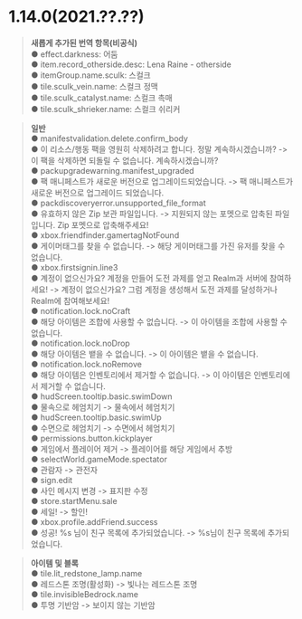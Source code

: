 # 1.14.0(2021.??.??)  
 > **새롭게 추가된 번역 항목(비공식)**  
  ● effect.darkness: 어둠  
  ● item.record_otherside.desc: Lena Raine - otherside  
  ● itemGroup.name.sculk: 스컬크  
  ● tile.sculk_vein.name: 스컬크 정맥  
  ● tile.sculk_catalyst.name: 스컬크 촉매  
  ● tile.sculk_shrieker.name: 스컬크 쉬리커  
  
 > **일반**  
  ● manifestvalidation.delete.confirm_body  
   ● 이 리소스/행동 팩을 영원히 삭제하려고 합니다. 정말 계속하시겠습니까? -> 이 팩을 삭제하면 되돌릴 수 없습니다. 계속하시겠습니까?  
  ● packupgradewarning.manifest_upgraded  
   ● 팩 매니페스트가 새로운 버전으로 업그레이드되었습니다. -> 팩 매니페스트가 새로운 버전으로 업그레이드 되었습니다.  
  ● packdiscoveryerror.unsupported_file_format  
   ● 유효하지 않은 Zip 보관 파일입니다. -> 지원되지 않는 포멧으로 압축된 파일입니다. Zip 포멧으로 압축해주세요!  
  ● xbox.friendfinder.gamertagNotFound  
   ● 게이머태그를 찾을 수 없습니다. -> 해당 게이머태그를 가진 유저를 찾을 수 없습니다.  
  ● xbox.firstsignin.line3  
   ● 계정이 없으신가요? 계정을 만들어 도전 과제를 얻고 Realm과 서버에 참여하세요! -> 계정이 없으신가요? 그럼 계정을 생성해서 도전 과제를 달성하거나 Realm에 참여해보세요!  
  ● notification.lock.noCraft  
   ● 해당 아이템은 조합에 사용할 수 없습니다. -> 이 아이템을 조합에 사용할 수 없습니다.  
  ● notification.lock.noDrop  
   ● 해당 아이템은 뱉을 수 없습니다. -> 이 아이템은 뱉을 수 없습니다.  
  ● notification.lock.noRemove  
   ● 해당 아이템은 인벤토리에서 제거할 수 없습니다. -> 이 아이템은 인벤토리에서 제거할 수 없습니다.  
  ● hudScreen.tooltip.basic.swimDown  
   ● 물속으로 헤엄치기 -> 물속에서 헤엄치기  
  ● hudScreen.tooltip.basic.swimUp  
   ● 수면으로 헤엄치기 -> 수면에서 헤엄치기  
  ● permissions.button.kickplayer  
   ● 게임에서 플레이어 제거 -> 플레이어를 해당 게임에서 추방  
  ● selectWorld.gameMode.spectator  
   ● 관람자 -> 관전자  
  ● sign.edit  
   ● 사인 메시지 변경 -> 표지판 수정  
  ● store.startMenu.sale  
   ● 세일! -> 할인!  
  ● xbox.profile.addFriend.success  
   ● 성공! %s 님이 친구 목록에 추가되었습니다. -> %s님이 친구 목록에 추가되었습니다.  
  
 > **아이템 및 블록**  
  ● tile.lit_redstone_lamp.name  
   ● 레드스톤 조명(활성화) -> 빛나는 레드스톤 조명  
  ● tile.invisibleBedrock.name  
   ● 투명 기반암 -> 보이지 않는 기반암  